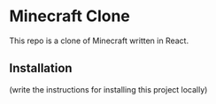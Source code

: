 # Minecraft Clone

This repo is a clone of Minecraft written in React.

## Installation
    
(write the instructions for installing this project locally)

